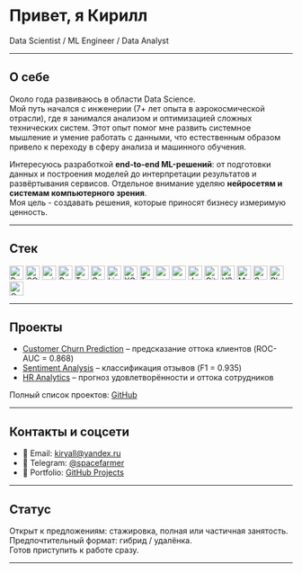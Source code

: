 
# Привет, я Кирилл  

 Data Scientist / ML Engineer / Data Analyst  

---

## О себе  
Около года развиваюсь в области Data Science.  
Мой путь начался с инженерии (7+ лет опыта в аэрокосмической отрасли), где я занимался анализом и оптимизацией сложных технических систем. Этот опыт помог мне развить системное мышление и умение работать с данными, что естественным образом привело к переходу в сферу анализа и машинного обучения.  

Интересуюсь разработкой **end-to-end ML-решений**: от подготовки данных и построения моделей до интерпретации результатов и развёртывания сервисов. Отдельное внимание уделяю **нейросетям и системам компьютерного зрения**.  
Моя цель - создавать решения, которые приносят бизнесу измеримую ценность.  

---

## Стек

<p align="left">
  <!-- Languages -->
  <img src="https://img.shields.io/badge/Python-3776AB?style=flat&logo=python&logoColor=white" alt="Python" height="25"/>
  <img src="https://img.shields.io/badge/SQL-336791?style=flat&logo=postgresql&logoColor=white" alt="SQL" height="25"/>
  
  <!-- ML & DS -->
  <img src="https://img.shields.io/badge/scikit--learn-F7931E?style=flat&logo=scikitlearn&logoColor=white" alt="scikit-learn" height="25"/>
  <img src="https://img.shields.io/badge/PyTorch-EE4C2C?style=flat&logo=pytorch&logoColor=white" alt="PyTorch" height="25"/>
  <img src="https://img.shields.io/badge/TensorFlow-FF6F00?style=flat&logo=tensorflow&logoColor=white" alt="TensorFlow" height="25"/>
  <img src="https://img.shields.io/badge/CatBoost-1C1C1C?style=flat&logoColor=white" alt="CatBoost" height="25"/>
  <img src="https://img.shields.io/badge/LightGBM-02569B?style=flat&logoColor=white" alt="LightGBM" height="25"/>
  <img src="https://img.shields.io/badge/XGBoost-AA0000?style=flat&logoColor=white" alt="XGBoost" height="25"/>
  <img src="https://img.shields.io/badge/Transformers-FFDA44?style=flat&logo=huggingface&logoColor=black" alt="Transformers" height="25"/>
  
  <!-- Data & Tools -->
  <img src="https://img.shields.io/badge/pandas-150458?style=flat&logo=pandas&logoColor=white" alt="pandas" height="25"/>
  <img src="https://img.shields.io/badge/numpy-013243?style=flat&logo=numpy&logoColor=white" alt="numpy" height="25"/>
  <img src="https://img.shields.io/badge/Jupyter-F37626?style=flat&logo=jupyter&logoColor=white" alt="Jupyter" height="25"/>
  <img src="https://img.shields.io/badge/Git-F05032?style=flat&logo=git&logoColor=white" alt="Git" height="25"/>
  <img src="https://img.shields.io/badge/VS%20Code-007ACC?style=flat&logo=visual-studio-code&logoColor=white" alt="VS Code" height="25"/>
  
  <!-- Visualization -->
  <img src="https://img.shields.io/badge/Matplotlib-0C55A5?style=flat&logoColor=white" alt="Matplotlib" height="25"/>
  <img src="https://img.shields.io/badge/Seaborn-2E6E9E?style=flat&logoColor=white" alt="Seaborn" height="25"/>
  <img src="https://img.shields.io/badge/Plotly-3F4F75?style=flat&logo=plotly&logoColor=white" alt="Plotly" height="25"/>
  <img src="https://img.shields.io/badge/OpenCV-5C3EE8?style=flat&logo=opencv&logoColor=white" alt="OpenCV" height="25"/>
</p>


---

## Проекты  

- [Customer Churn Prediction](https://github.com/kiryall/data-science-projects/tree/main/project_customer_churn_forecast) – предсказание оттока клиентов (ROC-AUC = 0.868)  
- [Sentiment Analysis](https://github.com/kiryall/data-science-projects/tree/main/project_sentiment_analysis) – классификация отзывов (F1 = 0.935)  
- [HR Analytics](https://github.com/kiryall/data-science-projects/tree/main/project_HR_analytics) – прогноз удовлетворённости и оттока сотрудников  

Полный список проектов: [GitHub](https://github.com/kiryall/data-science-projects)  

---

## Контакты и соцсети  

- 📧 Email: [kiryall@yandex.ru](mailto:kiryall@yandex.ru)  
- 💬 Telegram: [@spacefarmer](https://t.me/spacefarmer)  
- 📝 Portfolio: [GitHub Projects](https://github.com/kiryall/data-science-projects)  

---

## Статус  
Открыт к предложениям: стажировка, полная или частичная занятость.  
Предпочтительный формат: гибрид / удалёнка.  
Готов приступить к работе сразу.  

---
